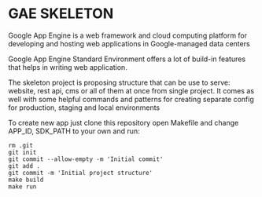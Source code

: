 # GAE SKELETON

Google App Engine is a web framework and cloud computing platform for 
developing and hosting web applications in Google-managed data centers

Google App Engine Standard Environment offers a lot of build-in features that
helps in writing web application. 

The skeleton project is proposing structure that can be use to serve: website,
rest api, cms or all of them at once from single project. It comes as well
with some helpful commands and patterns for creating separate config for 
production, staging and local environments

To create new app just clone this repository open Makefile and change 
APP_ID, SDK_PATH to your own and run:

```
rm .git
git init
git commit --allow-empty -m 'Initial commit'
git add .
git commit -m 'Initial project structure'
make build
make run
```

